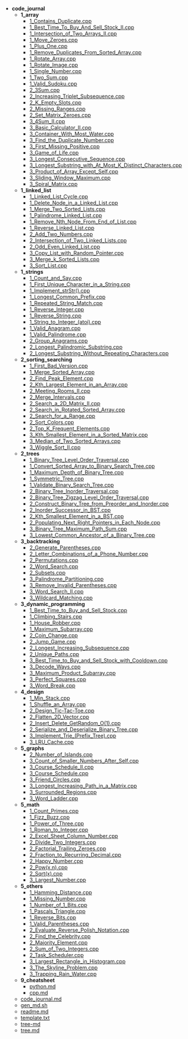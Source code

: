 - __code_journal__
  - __1_array__
    - [1_Contains_Duplicate.cpp](code_journal/1_array/1_Contains_Duplicate.cpp)
    - [1_Best_Time_To_Buy_And_Sell_Stock_II.cpp](code_journal/1_array/1_Best_Time_To_Buy_And_Sell_Stock_II.cpp)
    - [1_Intersection_of_Two_Arrays_II.cpp](code_journal/1_array/1_Intersection_of_Two_Arrays_II.cpp)
    - [1_Move_Zeroes.cpp](code_journal/1_array/1_Move_Zeroes.cpp)
    - [1_Plus_One.cpp](code_journal/1_array/1_Plus_One.cpp)
    - [1_Remove_Duplicates_From_Sorted_Array.cpp](code_journal/1_array/1_Remove_Duplicates_From_Sorted_Array.cpp)
    - [1_Rotate_Array.cpp](code_journal/1_array/1_Rotate_Array.cpp)
    - [1_Rotate_Image.cpp](code_journal/1_array/1_Rotate_Image.cpp)
    - [1_Single_Number.cpp](code_journal/1_array/1_Single_Number.cpp)
    - [1_Two_Sum.cpp](code_journal/1_array/1_Two_Sum.cpp)
    - [1_Valid_Sudoku.cpp](code_journal/1_array/1_Valid_Sudoku.cpp)
    - [2_3Sum.cpp](code_journal/1_array/2_3Sum.cpp)
    - [2_Increasing_Triplet_Subsequence.cpp](code_journal/1_array/2_Increasing_Triplet_Subsequence.cpp)
    - [2_K_Empty_Slots.cpp](code_journal/1_array/2_K_Empty_Slots.cpp)
    - [2_Missing_Ranges.cpp](code_journal/1_array/2_Missing_Ranges.cpp)
    - [2_Set_Matrix_Zeroes.cpp](code_journal/1_array/2_Set_Matrix_Zeroes.cpp)
    - [3_4Sum_II.cpp](code_journal/1_array/3_4Sum_II.cpp)
    - [3_Basic_Calculator_II.cpp](code_journal/1_array/3_Basic_Calculator_II.cpp)
    - [3_Container_With_Most_Water.cpp](code_journal/1_array/3_Container_With_Most_Water.cpp)
    - [3_Find_the_Duplicate_Number.cpp](code_journal/1_array/3_Find_the_Duplicate_Number.cpp)
    - [3_First_Missing_Positive.cpp](code_journal/1_array/3_First_Missing_Positive.cpp)
    - [3_Game_of_Life.cpp](code_journal/1_array/3_Game_of_Life.cpp)
    - [3_Longest_Consecutive_Sequence.cpp](code_journal/1_array/3_Longest_Consecutive_Sequence.cpp)
    - [3_Longest_Substring_with_At_Most_K_Distinct_Characters.cpp](code_journal/1_array/3_Longest_Substring_with_At_Most_K_Distinct_Characters.cpp)
    - [3_Product_of_Array_Except_Self.cpp](code_journal/1_array/3_Product_of_Array_Except_Self.cpp)
    - [3_Sliding_Window_Maximum.cpp](code_journal/1_array/3_Sliding_Window_Maximum.cpp)
    - [3_Spiral_Matrix.cpp](code_journal/1_array/3_Spiral_Matrix.cpp)
  - __1_linked_list__
    - [1_Linked_List_Cycle.cpp](code_journal/1_linked_list/1_Linked_List_Cycle.cpp)
    - [1_Delete_Node_in_a_Linked_List.cpp](code_journal/1_linked_list/1_Delete_Node_in_a_Linked_List.cpp)
    - [1_Merge_Two_Sorted_Lists.cpp](code_journal/1_linked_list/1_Merge_Two_Sorted_Lists.cpp)
    - [1_Palindrome_Linked_List.cpp](code_journal/1_linked_list/1_Palindrome_Linked_List.cpp)
    - [1_Remove_Nth_Node_From_End_of_List.cpp](code_journal/1_linked_list/1_Remove_Nth_Node_From_End_of_List.cpp)
    - [1_Reverse_Linked_List.cpp](code_journal/1_linked_list/1_Reverse_Linked_List.cpp)
    - [2_Add_Two_Numbers.cpp](code_journal/1_linked_list/2_Add_Two_Numbers.cpp)
    - [2_Intersection_of_Two_Linked_Lists.cpp](code_journal/1_linked_list/2_Intersection_of_Two_Linked_Lists.cpp)
    - [2_Odd_Even_Linked_List.cpp](code_journal/1_linked_list/2_Odd_Even_Linked_List.cpp)
    - [3_Copy_List_with_Random_Pointer.cpp](code_journal/1_linked_list/3_Copy_List_with_Random_Pointer.cpp)
    - [3_Merge_k_Sorted_Lists.cpp](code_journal/1_linked_list/3_Merge_k_Sorted_Lists.cpp)
    - [3_Sort_List.cpp](code_journal/1_linked_list/3_Sort_List.cpp)
  - __1_strings__
    - [1_Count_and_Say.cpp](code_journal/1_strings/1_Count_and_Say.cpp)
    - [1_First_Unique_Character_in_a_String.cpp](code_journal/1_strings/1_First_Unique_Character_in_a_String.cpp)
    - [1_Implement_strStr().cpp](code_journal/1_strings/1_Implement_strStr().cpp)
    - [1_Longest_Common_Prefix.cpp](code_journal/1_strings/1_Longest_Common_Prefix.cpp)
    - [1_Repeated_String_Match.cpp](code_journal/1_strings/1_Repeated_String_Match.cpp)
    - [1_Reverse_Integer.cpp](code_journal/1_strings/1_Reverse_Integer.cpp)
    - [1_Reverse_String.cpp](code_journal/1_strings/1_Reverse_String.cpp)
    - [1_String_to_Integer_(atoi).cpp](code_journal/1_strings/1_String_to_Integer_(atoi).cpp)
    - [1_Valid_Anagram.cpp](code_journal/1_strings/1_Valid_Anagram.cpp)
    - [1_Valid_Palindrome.cpp](code_journal/1_strings/1_Valid_Palindrome.cpp)
    - [2_Group_Anagrams.cpp](code_journal/1_strings/2_Group_Anagrams.cpp)
    - [2_Longest_Palindromic_Substring.cpp](code_journal/1_strings/2_Longest_Palindromic_Substring.cpp)
    - [2_Longest_Substring_Without_Repeating_Characters.cpp](code_journal/1_strings/2_Longest_Substring_Without_Repeating_Characters.cpp)
  - __2_sorting_searching__
    - [1_First_Bad_Version.cpp](code_journal/2_sorting_searching/1_First_Bad_Version.cpp)
    - [1_Merge_Sorted_Array.cpp](code_journal/2_sorting_searching/1_Merge_Sorted_Array.cpp)
    - [2_Find_Peak_Element.cpp](code_journal/2_sorting_searching/2_Find_Peak_Element.cpp)
    - [2_Kth_Largest_Element_in_an_Array.cpp](code_journal/2_sorting_searching/2_Kth_Largest_Element_in_an_Array.cpp)
    - [2_Meeting_Rooms_II.cpp](code_journal/2_sorting_searching/2_Meeting_Rooms_II.cpp)
    - [2_Merge_Intervals.cpp](code_journal/2_sorting_searching/2_Merge_Intervals.cpp)
    - [2_Search_a_2D_Matrix_II.cpp](code_journal/2_sorting_searching/2_Search_a_2D_Matrix_II.cpp)
    - [2_Search_in_Rotated_Sorted_Array.cpp](code_journal/2_sorting_searching/2_Search_in_Rotated_Sorted_Array.cpp)
    - [2_Search_for_a_Range.cpp](code_journal/2_sorting_searching/2_Search_for_a_Range.cpp)
    - [2_Sort_Colors.cpp](code_journal/2_sorting_searching/2_Sort_Colors.cpp)
    - [2_Top_K_Frequent_Elements.cpp](code_journal/2_sorting_searching/2_Top_K_Frequent_Elements.cpp)
    - [3_Kth_Smallest_Element_in_a_Sorted_Matrix.cpp](code_journal/2_sorting_searching/3_Kth_Smallest_Element_in_a_Sorted_Matrix.cpp)
    - [3_Median_of_Two_Sorted_Arrays.cpp](code_journal/2_sorting_searching/3_Median_of_Two_Sorted_Arrays.cpp)
    - [3_Wiggle_Sort_II.cpp](code_journal/2_sorting_searching/3_Wiggle_Sort_II.cpp)
  - __2_trees__
    - [1_Binary_Tree_Level_Order_Traversal.cpp](code_journal/2_trees/1_Binary_Tree_Level_Order_Traversal.cpp)
    - [1_Convert_Sorted_Array_to_Binary_Search_Tree.cpp](code_journal/2_trees/1_Convert_Sorted_Array_to_Binary_Search_Tree.cpp)
    - [1_Maximum_Depth_of_Binary_Tree.cpp](code_journal/2_trees/1_Maximum_Depth_of_Binary_Tree.cpp)
    - [1_Symmetric_Tree.cpp](code_journal/2_trees/1_Symmetric_Tree.cpp)
    - [1_Validate_Binary_Search_Tree.cpp](code_journal/2_trees/1_Validate_Binary_Search_Tree.cpp)
    - [2_Binary_Tree_Inorder_Traversal.cpp](code_journal/2_trees/2_Binary_Tree_Inorder_Traversal.cpp)
    - [2_Binary_Tree_Zigzag_Level_Order_Traversal.cpp](code_journal/2_trees/2_Binary_Tree_Zigzag_Level_Order_Traversal.cpp)
    - [2_Construct_Binary_Tree_from_Preorder_and_Inorder.cpp](code_journal/2_trees/2_Construct_Binary_Tree_from_Preorder_and_Inorder.cpp)
    - [2_Inorder_Successor_in_BST.cpp](code_journal/2_trees/2_Inorder_Successor_in_BST.cpp)
    - [2_Kth_Smallest_Element_in_a_BST.cpp](code_journal/2_trees/2_Kth_Smallest_Element_in_a_BST.cpp)
    - [2_Populating_Next_Right_Pointers_in_Each_Node.cpp](code_journal/2_trees/2_Populating_Next_Right_Pointers_in_Each_Node.cpp)
    - [3_Binary_Tree_Maximum_Path_Sum.cpp](code_journal/2_trees/3_Binary_Tree_Maximum_Path_Sum.cpp)
    - [3_Lowest_Common_Ancestor_of_a_Binary_Tree.cpp](code_journal/2_trees/3_Lowest_Common_Ancestor_of_a_Binary_Tree.cpp)
  - __3_backtracking__
    - [2_Generate_Parentheses.cpp](code_journal/3_backtracking/2_Generate_Parentheses.cpp)
    - [2_Letter_Combinations_of_a_Phone_Number.cpp](code_journal/3_backtracking/2_Letter_Combinations_of_a_Phone_Number.cpp)
    - [2_Permutations.cpp](code_journal/3_backtracking/2_Permutations.cpp)
    - [2_Word_Search.cpp](code_journal/3_backtracking/2_Word_Search.cpp)
    - [2_Subsets.cpp](code_journal/3_backtracking/2_Subsets.cpp)
    - [3_Palindrome_Partitioning.cpp](code_journal/3_backtracking/3_Palindrome_Partitioning.cpp)
    - [3_Remove_Invalid_Parentheses.cpp](code_journal/3_backtracking/3_Remove_Invalid_Parentheses.cpp)
    - [3_Word_Search_II.cpp](code_journal/3_backtracking/3_Word_Search_II.cpp)
    - [3_Wildcard_Matching.cpp](code_journal/3_backtracking/3_Wildcard_Matching.cpp)
  - __3_dynamic_programming__
    - [1_Best_Time_to_Buy_and_Sell_Stock.cpp](code_journal/3_dynamic_programming/1_Best_Time_to_Buy_and_Sell_Stock.cpp)
    - [1_Climbing_Stairs.cpp](code_journal/3_dynamic_programming/1_Climbing_Stairs.cpp)
    - [1_House_Robber.cpp](code_journal/3_dynamic_programming/1_House_Robber.cpp)
    - [1_Maximum_Subarray.cpp](code_journal/3_dynamic_programming/1_Maximum_Subarray.cpp)
    - [2_Coin_Change.cpp](code_journal/3_dynamic_programming/2_Coin_Change.cpp)
    - [2_Jump_Game.cpp](code_journal/3_dynamic_programming/2_Jump_Game.cpp)
    - [2_Longest_Increasing_Subsequence.cpp](code_journal/3_dynamic_programming/2_Longest_Increasing_Subsequence.cpp)
    - [2_Unique_Paths.cpp](code_journal/3_dynamic_programming/2_Unique_Paths.cpp)
    - [3_Best_Time_to_Buy_and_Sell_Stock_with_Cooldown.cpp](code_journal/3_dynamic_programming/3_Best_Time_to_Buy_and_Sell_Stock_with_Cooldown.cpp)
    - [3_Decode_Ways.cpp](code_journal/3_dynamic_programming/3_Decode_Ways.cpp)
    - [3_Maximum_Product_Subarray.cpp](code_journal/3_dynamic_programming/3_Maximum_Product_Subarray.cpp)
    - [3_Perfect_Squares.cpp](code_journal/3_dynamic_programming/3_Perfect_Squares.cpp)
    - [3_Word_Break.cpp](code_journal/3_dynamic_programming/3_Word_Break.cpp)
  - __4_design__
    - [1_Min_Stack.cpp](code_journal/4_design/1_Min_Stack.cpp)
    - [1_Shuffle_an_Array.cpp](code_journal/4_design/1_Shuffle_an_Array.cpp)
    - [2_Design_Tic-Tac-Toe.cpp](code_journal/4_design/2_Design_Tic-Tac-Toe.cpp)
    - [2_Flatten_2D_Vector.cpp](code_journal/4_design/2_Flatten_2D_Vector.cpp)
    - [2_Insert_Delete_GetRandom_O(1).cpp](code_journal/4_design/2_Insert_Delete_GetRandom_O(1).cpp)
    - [2_Serialize_and_Deserialize_Binary_Tree.cpp](code_journal/4_design/2_Serialize_and_Deserialize_Binary_Tree.cpp)
    - [3_Implement_Trie_(Prefix_Tree).cpp](code_journal/4_design/3_Implement_Trie_(Prefix_Tree).cpp)
    - [3_LRU_Cache.cpp](code_journal/4_design/3_LRU_Cache.cpp)
  - __5_graphs__
    - [2_Number_of_Islands.cpp](code_journal/5_graphs/2_Number_of_Islands.cpp)
    - [3_Count_of_Smaller_Numbers_After_Self.cpp](code_journal/5_graphs/3_Count_of_Smaller_Numbers_After_Self.cpp)
    - [3_Course_Schedule_II.cpp](code_journal/5_graphs/3_Course_Schedule_II.cpp)
    - [3_Course_Schedule.cpp](code_journal/5_graphs/3_Course_Schedule.cpp)
    - [3_Friend_Circles.cpp](code_journal/5_graphs/3_Friend_Circles.cpp)
    - [3_Longest_Increasing_Path_in_a_Matrix.cpp](code_journal/5_graphs/3_Longest_Increasing_Path_in_a_Matrix.cpp)
    - [3_Surrounded_Regions.cpp](code_journal/5_graphs/3_Surrounded_Regions.cpp)
    - [3_Word_Ladder.cpp](code_journal/5_graphs/3_Word_Ladder.cpp)
  - __5_math__
    - [1_Count_Primes.cpp](code_journal/5_math/1_Count_Primes.cpp)
    - [1_Fizz_Buzz.cpp](code_journal/5_math/1_Fizz_Buzz.cpp)
    - [1_Power_of_Three.cpp](code_journal/5_math/1_Power_of_Three.cpp)
    - [1_Roman_to_Integer.cpp](code_journal/5_math/1_Roman_to_Integer.cpp)
    - [2_Excel_Sheet_Column_Number.cpp](code_journal/5_math/2_Excel_Sheet_Column_Number.cpp)
    - [2_Divide_Two_Integers.cpp](code_journal/5_math/2_Divide_Two_Integers.cpp)
    - [2_Factorial_Trailing_Zeroes.cpp](code_journal/5_math/2_Factorial_Trailing_Zeroes.cpp)
    - [2_Fraction_to_Recurring_Decimal.cpp](code_journal/5_math/2_Fraction_to_Recurring_Decimal.cpp)
    - [2_Happy_Number.cpp](code_journal/5_math/2_Happy_Number.cpp)
    - [2_Pow(x,n).cpp](code_journal/5_math/2_Pow(x,n).cpp)
    - [2_Sqrt(x).cpp](code_journal/5_math/2_Sqrt(x).cpp)
    - [3_Largest_Number.cpp](code_journal/5_math/3_Largest_Number.cpp)
  - __5_others__
    - [1_Hamming_Distance.cpp](code_journal/5_others/1_Hamming_Distance.cpp)
    - [1_Missing_Number.cpp](code_journal/5_others/1_Missing_Number.cpp)
    - [1_Number_of_1_Bits.cpp](code_journal/5_others/1_Number_of_1_Bits.cpp)
    - [1_Pascals_Triangle.cpp](code_journal/5_others/1_Pascals_Triangle.cpp)
    - [1_Reverse_Bits.cpp](code_journal/5_others/1_Reverse_Bits.cpp)
    - [1_Valid_Parentheses.cpp](code_journal/5_others/1_Valid_Parentheses.cpp)
    - [2_Evaluate_Reverse_Polish_Notation.cpp](code_journal/5_others/2_Evaluate_Reverse_Polish_Notation.cpp)
    - [2_Find_the_Celebrity.cpp](code_journal/5_others/2_Find_the_Celebrity.cpp)
    - [2_Majority_Element.cpp](code_journal/5_others/2_Majority_Element.cpp)
    - [2_Sum_of_Two_Integers.cpp](code_journal/5_others/2_Sum_of_Two_Integers.cpp)
    - [2_Task_Scheduler.cpp](code_journal/5_others/2_Task_Scheduler.cpp)
    - [3_Largest_Rectangle_in_Histogram.cpp](code_journal/5_others/3_Largest_Rectangle_in_Histogram.cpp)
    - [3_The_Skyline_Problem.cpp](code_journal/5_others/3_The_Skyline_Problem.cpp)
    - [3_Trapping_Rain_Water.cpp](code_journal/5_others/3_Trapping_Rain_Water.cpp)
  - __9_cheatsheet__
    - [python.md](code_journal/9_cheatsheet/python.md)
    - [cpp.md](code_journal/9_cheatsheet/cpp.md)
  - [code_journal.md](code_journal/code_journal.md)
  - [gen_md.sh](code_journal/gen_md.sh)
  - [readme.md](code_journal/readme.md)
  - [template.txt](code_journal/template.txt)
  - [tree-md](code_journal/tree-md)
  - [tree.md](code_journal/tree.md)

